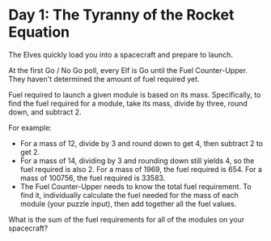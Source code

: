 # Day 1: The Tyranny of the Rocket Equation

The Elves quickly load you into a spacecraft and prepare to launch.

At the first Go / No Go poll, every Elf is Go until the Fuel
Counter-Upper. They haven't determined the amount of fuel required
yet.

Fuel required to launch a given module is based on its
mass. Specifically, to find the fuel required for a module, take its
mass, divide by three, round down, and subtract 2.

For example:

- For a mass of 12, divide by 3 and round down to get 4, then subtract
  2 to get 2.
- For a mass of 14, dividing by 3 and rounding down still yields 4, so
  the fuel required is also 2.  For a mass of 1969, the fuel required
  is 654.  For a mass of 100756, the fuel required is 33583.
- The Fuel Counter-Upper needs to know the total fuel requirement. To
  find it, individually calculate the fuel needed for the mass of each
  module (your puzzle input), then add together all the fuel values.

What is the sum of the fuel requirements for all of the modules on
your spacecraft?
